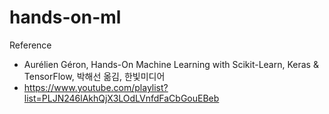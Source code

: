 # hands-on-ml
  
Reference
- Aurélien Géron, Hands-On Machine Learning with Scikit-Learn, Keras & TensorFlow, 박해선 옮김, 한빛미디어
- https://www.youtube.com/playlist?list=PLJN246lAkhQjX3LOdLVnfdFaCbGouEBeb
